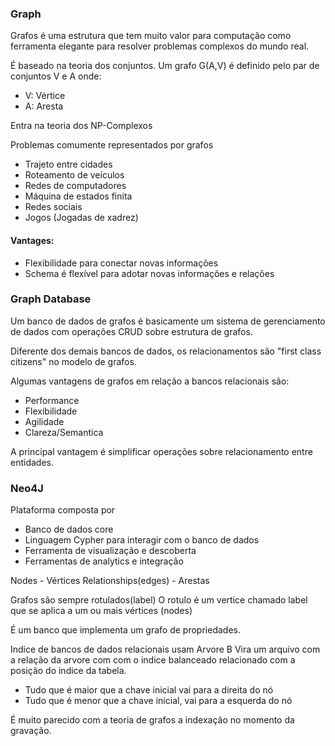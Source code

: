 ### Graph

Grafos é uma estrutura que tem muito valor para computação como ferramenta elegante para resolver problemas
complexos do mundo real.

É baseado na teoria dos conjuntos. 
Um grafo G(A,V) é definido pelo par de conjuntos V e A onde:
- V: Vértice
- A: Aresta


Entra na teoria dos NP-Complexos

Problemas comumente representados por grafos
- Trajeto entre cidades
- Roteamento de veículos
- Redes de computadores
- Máquina de estados finita
- Redes sociais
- Jogos (Jogadas de xadrez)

#### Vantages:

- Flexibilidade para conectar novas informações
- Schema é flexível para adotar novas informações e relações


### Graph Database
Um banco de dados de grafos é basicamente um sistema de gerenciamento de dados com operações
CRUD sobre estrutura de grafos.

Diferente dos demais bancos de dados, os relacionamentos são "first class citizens" no modelo de grafos.

Algumas vantagens de grafos em relação a bancos relacionais são:
- Performance
- Flexibilidade
- Agilidade
- Clareza/Semantica

A principal vantagem é simplificar operações sobre relacionamento entre entidades.

### Neo4J
Plataforma composta por
- Banco de dados core
- Linguagem Cypher para interagir com o banco de dados
- Ferramenta de visualização e descoberta
- Ferramentas de analytics e integração

Nodes - Vértices
Relationships(edges) - Arestas

Grafos são sempre rotulados(label)
O rotulo é um vertice chamado label que se aplica a um ou mais vértices (nodes)

É um banco que implementa um grafo de propriedades.



Indice de bancos de dados relacionais usam Arvore B
Vira um arquivo com a relação da arvore com com o indice balanceado relacionado com a posição do indice da tabela.

- Tudo que é maior que a chave inicial vai para a direita do nó
- Tudo que é menor que a chave inicial, vai para a esquerda do nó

É muito parecido com a teoria de grafos a indexação no momento da gravação.